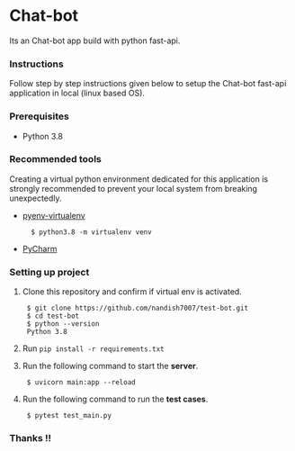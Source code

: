 # Chat-bot
Its an Chat-bot app build with python fast-api.

### Instructions
Follow step by step instructions given below to setup the Chat-bot fast-api application in local (linux based OS).

### Prerequisites

- Python 3.8

### Recommended tools

Creating a virtual python environment dedicated for this application is strongly recommended to prevent your local system from breaking unexpectedly.

- [pyenv-virtualenv](https://github.com/pyenv/pyenv-virtualenv)

        $ python3.8 -m virtualenv venv

- [PyCharm](https://www.jetbrains.com/pycharm/)

### Setting up project

1. Clone this repository and confirm if virtual env is activated.

        $ git clone https://github.com/nandish7007/test-bot.git
        $ cd test-bot
        $ python --version
        Python 3.8

2. Run `pip install -r requirements.txt`

3. Run the following command to start the **server**.

        $ uvicorn main:app --reload 

4. Run the following command to run the **test cases**.

        $ pytest test_main.py

### Thanks !!
